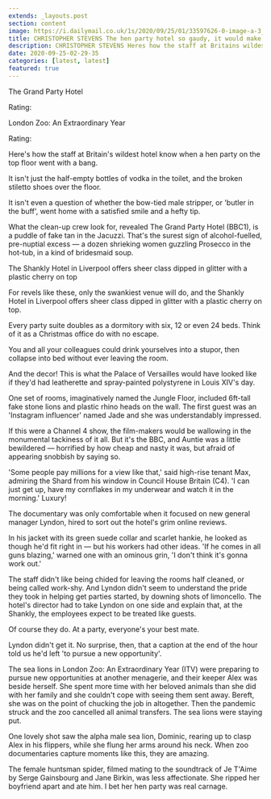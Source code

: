 ```yaml
---
extends: _layouts.post
section: content
image: https://i.dailymail.co.uk/1s/2020/09/25/01/33597626-0-image-a-3_1600995570671.jpg 
title: CHRISTOPHER STEVENS The hen party hotel so gaudy, it would make Louis XIV blush 
description: CHRISTOPHER STEVENS Heres how the staff at Britains wildest hotel know when a hen party on the top floor went with a bang. 
date: 2020-09-25-02-29-35 
categories: [latest, latest] 
featured: true 
--- 
```

The Grand Party Hotel

Rating: 

London Zoo: An Extraordinary Year

Rating: 

Here's how the staff at Britain's wildest hotel know when a hen party on the top floor went with a bang.

It isn't just the half-empty bottles of vodka in the toilet, and the broken stiletto shoes over the floor.

It isn't even a question of whether the bow-tied male stripper, or 'butler in the buff', went home with a satisfied smile and a hefty tip.

What the clean-up crew look for, revealed The Grand Party Hotel (BBC1), is a puddle of fake tan in the Jacuzzi. That's the surest sign of alcohol-fuelled, pre-nuptial excess — a dozen shrieking women guzzling Prosecco in the hot-tub, in a kind of bridesmaid soup.

The Shankly Hotel in Liverpool offers sheer class dipped in glitter with a plastic cherry on top

For revels like these, only the swankiest venue will do, and the Shankly Hotel in Liverpool offers sheer class dipped in glitter with a plastic cherry on top.

Every party suite doubles as a dormitory with six, 12 or even 24 beds. Think of it as a Christmas office do with no escape.

You and all your colleagues could drink yourselves into a stupor, then collapse into bed without ever leaving the room.

And the decor! This is what the Palace of Versailles would have looked like if they'd had leatherette and spray-painted polystyrene in Louis XIV's day.

One set of rooms, imaginatively named the Jungle Floor, included 6ft-tall fake stone lions and plastic rhino heads on the wall. The first guest was an 'Instagram influencer' named Jade and she was understandably impressed.

If this were a Channel 4 show, the film-makers would be wallowing in the monumental tackiness of it all. But it's the BBC, and Auntie was a little bewildered — horrified by how cheap and nasty it was, but afraid of appearing snobbish by saying so.

'Some people pay millions for a view like that,' said high-rise tenant Max, admiring the Shard from his window in Council House Britain (C4). 'I can just get up, have my cornflakes in my underwear and watch it in the morning.' Luxury!

The documentary was only comfortable when it focused on new general manager Lyndon, hired to sort out the hotel's grim online reviews.

In his jacket with its green suede collar and scarlet hankie, he looked as though he'd fit right in — but his workers had other ideas. 'If he comes in all guns blazing,' warned one with an ominous grin, 'I don't think it's gonna work out.'

The staff didn't like being chided for leaving the rooms half cleaned, or being called work-shy. And Lyndon didn't seem to understand the pride they took in helping get parties started, by downing shots of limoncello. The hotel's director had to take Lyndon on one side and explain that, at the Shankly, the employees expect to be treated like guests.

Of course they do. At a party, everyone's your best mate.

Lyndon didn't get it. No surprise, then, that a caption at the end of the hour told us he'd left 'to pursue a new opportunity'.

The sea lions in London Zoo: An Extraordinary Year (ITV) were preparing to pursue new opportunities at another menagerie, and their keeper Alex was beside herself. She spent more time with her beloved animals than she did with her family and she couldn't cope with seeing them sent away. Bereft, she was on the point of chucking the job in altogether. Then the pandemic struck and the zoo cancelled all animal transfers. The sea lions were staying put.

One lovely shot saw the alpha male sea lion, Dominic, rearing up to clasp Alex in his flippers, while she flung her arms around his neck. When zoo documentaries capture moments like this, they are amazing.

The female huntsman spider, filmed mating to the soundtrack of Je T'Aime by Serge Gainsbourg and Jane Birkin, was less affectionate. She ripped her boyfriend apart and ate him. I bet her hen party was real carnage.

